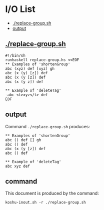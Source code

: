 # I/O List

- [./replace-group.sh](#replace-groupsh)
- [output](#output)



## [./replace-group.sh](./replace-group.sh)

```
#!/bin/sh
runhaskell replace-group.hs <<EOF
** Examples of 'shortenGroup'
abc (xyz) def [xyz] gh
abc (x (y) [z]) def
abc (x (y [z]) def
abc (x (y z]) def

** Example of 'deleteTag'
-abc <t>xyz</t> def
EOF
```



## output


Command `./replace-group.sh` produces:

```
** Examples of 'shortenGroup'
abc () def [] gh
abc () def
abc (x (y [z]) def
abc () def

** Example of 'deleteTag'
abc xyz def
```



## command

This document is produced by the command:

```
koshu-inout.sh -r ./replace-group.sh
```
